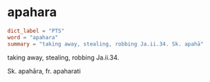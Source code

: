 # apahara

``` toml
dict_label = "PTS"
word = "apahara"
summary = "taking away, stealing, robbing Ja.ii.34. Sk. apahā"
```

taking away, stealing, robbing Ja.ii.34.

Sk. apahāra, fr. apaharati

